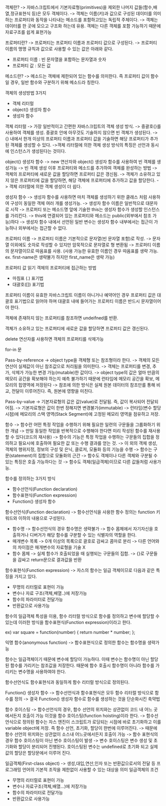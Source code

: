 객체란?
-> 자바스크립트에서 기본자료형(primitives)을 제외한 나머지 값들(함수,배열,정규표현식 등)은 모두 객체이다.
-> 객체는 이름(키)과 값으로 구성된 데이터를 의미하는 프로퍼티와 동작을 나타내는 메소드를 포함하고있는 독립적 주체이다.
-> 객체는 데이터를 한 곳에 모으고 구조화 하는데 유용. 객체는 다른 객체를 포함 가능하기 때문에 자료구조를 쉽게 표현가능 

프로퍼티란?
-> 프로퍼티는 프로퍼티 이름과 프로퍼티 값으로 구성된다. 
-> 프로퍼티 이름의 명명 규칙과 값으로 사용할 수 있는 값은 아래와 같다.
   * 프로퍼티 이름 : 빈 문자열을 포함하는 문자열과 숫자
   * 프로퍼티 값 : 모든 값 

메소드란?
-> 메소드는 객체에 제한되어 있는 함수를 의미한다. 즉 프로퍼티 값이 함수일 경우, 일반 함수와 구분하기 위해 메소드라 칭한다. 

객체의 생성방법 3가지
- 객체 리터럴
- object() 생성자 함수
- 생성자 함수 

객체 리터럴
-> 가장 일반적이고 간편한 자바스크립트의 객체 생성 방식.
-> 중괄호{}를 사용하여 객체를 생성. 중괄호 안에 아무것도 기술하지 않으면 빈 객체가 생성된다. 
->{} 내에서 한개 이상의 프로퍼티 이름과 프로퍼티 값을 기술하면 해당 프로퍼티가 추가된 객체를 생성할 수 있다.
->객체 리터럴에 의한 객체 생성 방식의 특징은 선언과 동시에 인스턴스가 생성된다는 것이다.

object() 생성자 함수
-> new 연산자와 object() 생성자 함수를 사용하여 빈 객체를 생성가능
-> 빈 객체 생성 이후 프로퍼티와 메소드를 추가하여 객체를 완성하는 방법
-> 객체의 프로퍼티에 새로운 값을 할당하면 프로퍼티 값은 갱신됨. 
-> 객체가 소유하고 있지 않은 프로퍼티에 값을 할당하면, 해당 객체에 프로퍼티에 추가하고 값을 할당한다. 
-> 객체 리터럴에 의한 객체 생성이 더 쉽다. 

생성자 함수
-> 생성자 함수를 사용하면 마치 객체를 생성하기 위한 클래스 처럼 사용하여
구성이 동일한 객체 여러 개를 생성가능. 
-> 생성자 함수 이름은 일반적으로 대문자로 시작
-> 프로퍼티 또는 메소드명 앞에 기술한 this는 생성자 함수가 생성할 인스턴스를 가리킨다.
-> this에 연결되어 있는 프로퍼티와 메소드는 public(외부에서 참조 가능)하다
-> 생성자 함수 내에서 선언된 일반 변수는 생성자 함수 내부에서는 접근이 가능하나 외부에서는 접근할 수 없다. 

프로퍼티 이름
-> 프로퍼티 이름은 기본적으로 문자열(빈 문자열 포함)로 작성.
-> 문자열 이외에도 숫자로 작성할 수 있지만 암묵적으로 문자열로 형 변환됨
-> 프로퍼티 이름의 문자열이므로 따옴표를 사용. (사용 가능한 유효한 이름인 경우 따옴표를 생략 가능. ex. first-name은 생략불가 하지만 first_name은 생략 가능)

프로퍼티 값 읽기
객체의 프로퍼티에 접근하는 방법
- 마침표 (.) 표기법
- 대괄호([]) 표기법    

프로퍼티 이름이 유효한 자바스크립트 이름이 아니거나 예약어인 경우 프로퍼티 값은 대괄호 표기법으로 읽어야 하며 대괄호 내에 들어가는 프로퍼티 이름은 반드시 문자열이어야 한다.

객체에 존재하지 않는 프로퍼티를 참조하면 undeifned를 반환. 

객체가 소유하고 있는 프로퍼티에 새로운 값을 할당하면 프로퍼티 값은 갱신된다. 

delete 연산자를 사용하면 객체의 프로퍼티를 삭제가능 

for-in 문

Pass-by-reference
-> object type을 객체형 또는 참조형이라 한다.
-> 객체의 모든 연산이 실제값이 아닌 참조값으로 처리됨을 의미한다.
-> 객체는 프로퍼티를 변경, 추가, 삭제가 가능한 변경 가능(mutable)한 값이다.
-> object type의 값은 얼마 만큼의 메모리 공간을 확보해야 하는지 예측 불가하기 때문에 런타임에 메모리 공간을 확보, 메모리의 힙영역에 저장된다 
-> 참조에 의한 방식은 실제 원본 데이터의 참조만를 통해 비교, 전달이 이루어진다. 즉, 원본에 영향을 미친다.

Pass-by-value
-> 기본자료형의 값은 값(value)로 전달됨. 즉, 값이 복사되어 전달되어짐.
-> 기본자료형은 값이 한번 정해지면 변경불가(immutable)
-> 런타임(변수 할당 시점)에 메모리의 스택 영역(Stack Segment)에 고정된 메모리 영역을 점유하고 저장.

함수
-> 함수란 어떤 특정 작업을 수행하기 위해 필요한 일련의 구문들을 그룹화하기 위한 개념
-> 만일 동일한 작업을 반복적으로 수행해야 한다면 미리 작성된 함수를 재사용할 수 있다(코드의 재사용)
-> 함수의 기능은 특정 작업을 수행하는 구문들의 집합을 정의하고 필요시에 호출하여 필요한 값 또는 수행 결과를 얻는 것.
-> 이 외의 객체 생성, 객체의 행위지정, 정보의 구성 및 은닉, 클로저, 모듈화 등의 기능을 수행
-> 함수는 구문(statement)의 집합으로 모듈화의 근간
-> 함수도 객체이나 다른 객체와 구분될 수 있는 특징은 호출 가능하다는 것
-> 함수도 객체(일급객체)이므로 다른 값들처럼 사용가능.

함수를 정의하는 3가지 방식
- 함수선언식(Function declaration)
- 함수표현식(Function expression)
- Function() 생성자 함수

함수선언식(Function declaration)
-> 함수선언식을 사용한 함수 정의는 function 키워드와 이하의 내용으로 구성된다.
- 함수명
-> 함수선언식의 경우 함수명은 생략불가
-> 함수 몸체에서 자기자신을 호출하거나 디버거가 해당 함수를 구분할 수 있는 식별자의 역할을 한다.
- 매개변수 목록
-> 0개 이상의 목록으로 괄호로 감싸고 콤마로 분리
-> 다른 언어와의 차이점은 매개변수의 자료형을 기술 X
- 함수 몸체
-> 실제 함수가 호출되었을 때 실행되는 구문들의 집합.
-> {}로 구문들을 감싸고 return문으로 결과값을 반환

함수표현식(Function expression)
-> 자스의 함수는 일급 객체이므로 다음과 같은 특징을 가지고 있다.
- 무명의 리터럴로 표현이 가능
- 변수나 자료 구조(객체,배열..)에 저장가능
- 함수의 파라미터로 전달가능
- 반환값으로 사용가능 

함수의 일급객체 특성을 이용, 함수 리터럴 방식으로 함수를 정의하고 변수에 할당할 수 있는데 이러한 방식을 함수표현식(Function expression)이라고 한다.

ex) var square = function(number) {
  return number * number;
};

익명 함수(anonymous function)
-> 함수표현식으로 정의한 함수는 함수명을 생략가능 

함수는 일급객체이기 때문에 변수에 할당이 가능하다. 이때 변수는 함수명이 아닌 할당된 함수를 가리키는 참조값을 저장한다. 때문에 함수 호출시 함수명이 아니라 함수를 가리키는 변수명을 사용하여야 한다. 

함수선언식도 함수표현식과 동일하게 함수 리터럴 방식으로 정의된다. 

Function() 생성자 함수
-> 함수선언식과 함수표현식은 모두 함수 리터럴 방식으로 함수를 정의
-> 결국 Function() 생성자 함수로 함수를 생성하는 것을 단순화시킨 축약법

함수 호이스팅
-> 함수선언식의 경우, 함수 선언의 위치와는 상관없이 코드 내 어느 곳에서든지 호출이 가능
이것을 함수 호이스팅(function hoisting)이라 한다. 
-> 함수선언식으로 정의된 함수는 자스 엔진이 스크립트가 로딩되는 시점에 바로 초기화하고 이를 variable object에 저장. 즉 함수 선언, 초기화, 할당이 한번에 이루어진다. 
-> 때문에 함수 선언의 위치와는 상관없이 소스내 어느곳에서든지 호출이 가능
-> 함수 표현식의 경우 함수 호이스팅이 아닌 변수 호이스팅이 발생
-> 변수 호이스팅은 변수 생성 및 초기화와 할당이 분리되어 진행된다. 호이스팅된 변수는 undefined로 초기화 되고 실제값의 할당은 할당문에서 이루어 진다. 

일급객체(First-class object)
-> 생성,대입,연산,인자 또는 반환값으로서의 전달 등 프로그래밍 언어의 기본적 조작을 제한없이 사용할 수 있는 대상을 의미
일급객체의 조건
- 무명의 리터럴로 표현이 가능
- 변수나 자료구조(객체,배열...)에 저장가능
- 함수의 파라미터로 전달가능
- 반환값으로 사용가능 